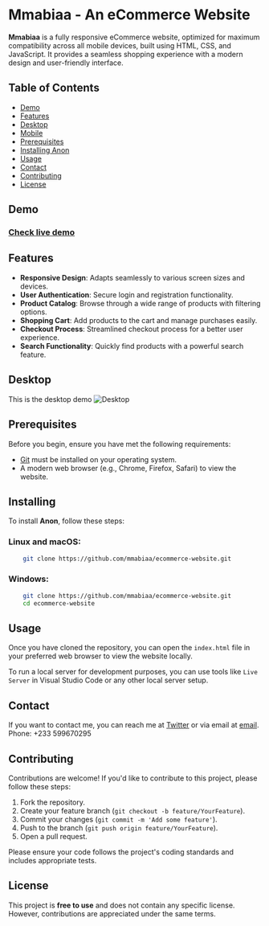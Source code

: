 # Mmabiaa - An eCommerce Website

**Mmabiaa** is a fully responsive eCommerce website, optimized for maximum compatibility across all mobile devices, built using HTML, CSS, and JavaScript. It provides a seamless shopping experience with a modern design and user-friendly interface.

## Table of Contents

- [Demo](#demo)
- [Features](#features)
- [Desktop](#desktop)
- [Mobile](#mobile)
- [Prerequisites](#prerequisites)
- [Installing Anon](#installing)
- [Usage](#usage)
- [Contact](#contact)
- [Contributing](#contributing)
- [License](#license)

## Demo

### [Check live demo](https://ecommerce-website-beta-black.vercel.app/)

## Features

- **Responsive Design**: Adapts seamlessly to various screen sizes and devices.
- **User Authentication**: Secure login and registration functionality.
- **Product Catalog**: Browse through a wide range of products with filtering options.
- **Shopping Cart**: Add products to the cart and manage purchases easily.
- **Checkout Process**: Streamlined checkout process for a better user experience.
- **Search Functionality**: Quickly find products with a powerful search feature.

## Desktop
This is the desktop demo
![Desktop](https://github.com/user-attachments/assets/5591d35c-7615-4061-9b43-76c0c02b8d8a)

## Prerequisites

Before you begin, ensure you have met the following requirements:

* [Git](https://git-scm.com/downloads "Download Git") must be installed on your operating system.
* A modern web browser (e.g., Chrome, Firefox, Safari) to view the website.

## Installing 

To install **Anon**, follow these steps:

### Linux and macOS:

```bash
    git clone https://github.com/mmabiaa/ecommerce-website.git
```

### Windows:

```bash
    git clone https://github.com/mmabiaa/ecommerce-website.git
    cd ecommerce-website
```

## Usage

Once you have cloned the repository, you can open the `index.html` file in your preferred web browser to view the website locally. 

To run a local server for development purposes, you can use tools like `Live Server` in Visual Studio Code or any other local server setup.

## Contact

If you want to contact me, you can reach me at [Twitter](https://www.twitter.com/mmabiaa) or via email at [email](isbbydior@gmail.com). Phone: +233 599670295

## Contributing

Contributions are welcome! If you'd like to contribute to this project, please follow these steps:

1. Fork the repository.
2. Create your feature branch (`git checkout -b feature/YourFeature`).
3. Commit your changes (`git commit -m 'Add some feature'`).
4. Push to the branch (`git push origin feature/YourFeature`).
5. Open a pull request.

Please ensure your code follows the project's coding standards and includes appropriate tests.

## License

This project is **free to use** and does not contain any specific license. However, contributions are appreciated under the same terms.


